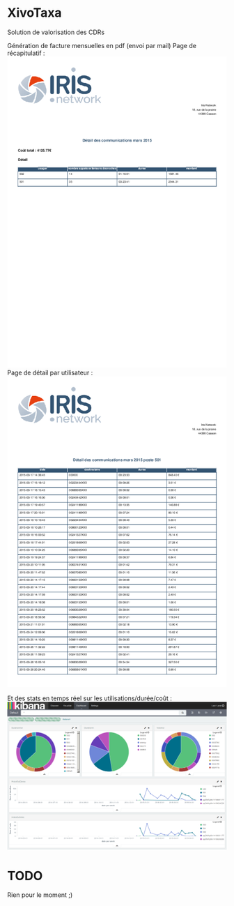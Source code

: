 # XivoTaxa
Solution de valorisation des CDRs

Génération de facture mensuelles en pdf (envoi par mail)
Page de récapitulatif :
![general](https://github.com/IrisNetwork/XivoTaxa/blob/master/Facture-0.png)
Page de détail par utilisateur :
![user](https://github.com/IrisNetwork/XivoTaxa/blob/master/Facture-1.png)

Et des stats en temps réel sur les utilisations/durée/coût :
![stats](https://github.com/IrisNetwork/XivoTaxa/blob/master/Stats.png)

# TODO
Rien pour le moment ;)
